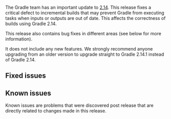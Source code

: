 The Gradle team has an important update to [2.14](https://docs.gradle.org/2.14/release-notes).
This release fixes a critical defect to incremental builds that may prevent Gradle from executing tasks when inputs or outputs are out of date.
This affects the correctness of builds using Gradle 2.14.

This release also contains bug fixes in different areas (see below for more information).

It does not include any new features. We strongly recommend anyone upgrading from an older version to upgrade straight to Gradle 2.14.1 instead of Gradle 2.14. 

## Fixed issues

## Known issues

Known issues are problems that were discovered post release that are directly related to changes made in this release.
